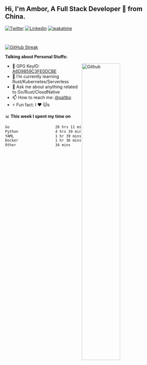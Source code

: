 ## Hi, I'm Ambor, A Full Stack Developer 🚀 from China.

[![Twitter](https://img.shields.io/badge/-saltbo-1ca0f1?style=flat&logo=twitter&logoColor=white)](https://twitter.com/rdsaltbo)
[![Linkedin](https://img.shields.io/badge/-saltbo-blue?style=flat&logo=Linkedin&logoColor=white)](https://www.linkedin.com/in/saltbo/)
[![wakatime](https://wakatime.com/badge/user/f82b1c77-faab-48cd-aef5-a12c0aff104b.svg)](https://wakatime.com/@f82b1c77-faab-48cd-aef5-a12c0aff104b)

&nbsp;  

[![GitHub Streak](http://github-readme-streak-stats.herokuapp.com?user=saltbo&hide_border=true&date_format=M%20j%5B%2C%20Y%5D)](https://git.io/streak-stats)

**Talking about Personal Stuffs:**
<!-- Any image aligned to the right. Beware the width  -->
<img width="50%" align="right" alt="Github" src="https://raw.githubusercontent.com/saltbo/saltbo/master/images/git-header.svg" />

- 🤘 GPG KeyID: [A6D9859C3FE0DCBE](https://saltbo.cn/pgp_keys.asc)
- 🌱 I’m currently learning Rust/Kubernetes/Serverless
- 💬 Ask me about anything related to Go/Rust/CloudNative
- 📫 How to reach me: [@saltbo](https://t.me/saltbo)
- ⚡ Fun fact: I :heart: :cat:s


📊 **This week I spent my time on**
<!--START_SECTION:waka-->

```txt
Go                     20 hrs 11 mins  ████████████████░░░░░░░░░   63.86 %
Python                 4 hrs 39 mins   ███▓░░░░░░░░░░░░░░░░░░░░░   14.75 %
YAML                   1 hr 39 mins    █▒░░░░░░░░░░░░░░░░░░░░░░░   05.22 %
Docker                 1 hr 36 mins    █▒░░░░░░░░░░░░░░░░░░░░░░░   05.11 %
Other                  34 mins         ▒░░░░░░░░░░░░░░░░░░░░░░░░   01.80 %
```

<!--END_SECTION:waka-->
